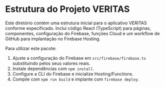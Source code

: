 # Estrutura do Projeto VERITAS

Este diretório contém uma estrutura inicial para o aplicativo VERITAS conforme especificado. Inclui código React (TypeScript) para páginas, componentes, configuração do Firebase, funções Cloud e um workflow de GitHub para implantação no Firebase Hosting.

Para utilizar este pacote:

1. Ajuste a configuração do Firebase em `src/firebase/firebase.ts` substituindo pelos seus valores reais.
2. Instale dependências com `npm install`.
3. Configure a CLI do Firebase e inicialize Hosting/Functions.
4. Compile com `npm run build` e implante com `firebase deploy`.
